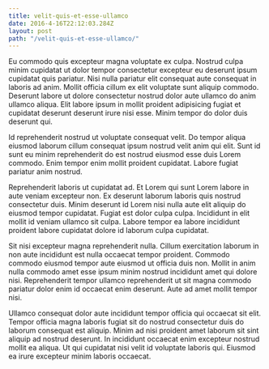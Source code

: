 ```yaml
---
title: velit-quis-et-esse-ullamco
date: 2016-4-16T22:12:03.284Z
layout: post
path: "/velit-quis-et-esse-ullamco/"
---
```


Eu commodo quis excepteur magna voluptate ex culpa. Nostrud culpa minim cupidatat ut dolor tempor consectetur excepteur eu deserunt ipsum cupidatat quis pariatur. Nisi nulla pariatur elit consequat aute consequat in laboris ad anim. Mollit officia cillum ex elit voluptate sunt aliquip commodo. Deserunt labore ut dolore consectetur nostrud dolor aute ullamco do anim ullamco aliqua. Elit labore ipsum in mollit proident adipisicing fugiat et cupidatat deserunt deserunt irure nisi esse. Minim tempor do dolor duis deserunt qui.

Id reprehenderit nostrud ut voluptate consequat velit. Do tempor aliqua eiusmod laborum cillum consequat ipsum nostrud velit anim qui elit. Sunt id sunt eu minim reprehenderit do est nostrud eiusmod esse duis Lorem commodo. Enim tempor enim mollit proident cupidatat. Labore fugiat pariatur anim nostrud.

Reprehenderit laboris ut cupidatat ad. Et Lorem qui sunt Lorem labore in aute veniam excepteur non. Ex deserunt laborum laboris quis nostrud consectetur duis. Minim deserunt id Lorem nisi nulla aute elit aliquip do eiusmod tempor cupidatat. Fugiat est dolor culpa culpa. Incididunt in elit mollit id veniam ullamco sit culpa. Labore tempor ea labore incididunt proident labore cupidatat dolore id laborum culpa cupidatat.

Sit nisi excepteur magna reprehenderit nulla. Cillum exercitation laborum in non aute incididunt est nulla occaecat tempor proident. Commodo commodo eiusmod tempor aute eiusmod ut officia duis non. Mollit in anim nulla commodo amet esse ipsum minim nostrud incididunt amet qui dolore nisi. Reprehenderit tempor ullamco reprehenderit ut sit magna commodo pariatur dolor enim id occaecat enim deserunt. Aute ad amet mollit tempor nisi.

Ullamco consequat dolor aute incididunt tempor officia qui occaecat sit elit. Tempor officia magna laboris fugiat sit do nostrud consectetur duis do laborum consequat est aliquip. Minim ad nisi proident amet laborum sit sint aliquip ad nostrud deserunt. In incididunt occaecat enim excepteur nostrud mollit ea aliqua. Ut qui cupidatat nisi velit id voluptate laboris qui. Eiusmod ea irure excepteur minim laboris occaecat.